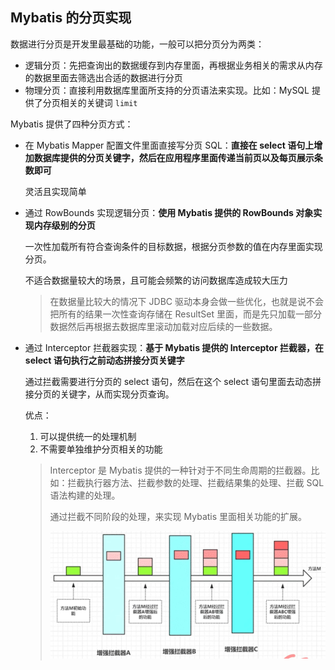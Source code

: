 ## Mybatis 的分页实现

数据进行分页是开发里最基础的功能，一般可以把分页分为两类：

- 逻辑分页：先把查询出的数据缓存到内存里面，再根据业务相关的需求从内存的数据里面去筛选出合适的数据进行分页
- 物理分页：直接利用数据库里面所支持的分页语法来实现。比如：MySQL 提供了分页相关的关键词 `limit`

Mybatis 提供了四种分页方式：

- 在 Mybatis Mapper 配置文件里面直接写分页 SQL：**直接在 select 语句上增加数据库提供的分页关键字，然后在应用程序里面传递当前页以及每页展示条数即可**

  灵活且实现简单

- 通过 RowBounds 实现逻辑分页：**使用 Mybatis 提供的 RowBounds 对象实现内存级别的分页**

  一次性加载所有符合查询条件的目标数据，根据分页参数的值在内存里面实现分页。

  不适合数据量较大的场景，且可能会频繁的访问数据库造成较大压力

  > 在数据量比较大的情况下 JDBC 驱动本身会做一些优化，也就是说不会把所有的结果一次性查询存储在 ResultSet 里面，而是先只加载一部分数据然后再根据去数据库里滚动加载对应后续的一些数据。

- 通过 Interceptor 拦截器实现：**基于 Mybatis 提供的 Interceptor 拦截器，在 select 语句执行之前动态拼接分页关键字**

  通过拦截需要进行分页的 select 语句，然后在这个 select 语句里面去动态拼接分页的关键字，从而实现分页查询。

  优点：

  1. 可以提供统一的处理机制
  2. 不需要单独维护分页相关的功能

  > Interceptor 是 Mybatis 提供的一种针对于不同生命周期的拦截器。比如：拦截执行器方法、拦截参数的处理、拦截结果集的处理、拦截 SQL 语法构建的处理。
  >
  > 通过拦截不同阶段的处理，来实现 Mybatis 里面相关功能的扩展。
  >
  > ![Interceptor 拦截器](../../../ImageRepository/%E8%AE%A1%E7%AE%97%E6%9C%BA%E4%B8%93%E4%B8%9A/Java%20%E6%8A%80%E6%9C%AF/%E9%9D%A2%E8%AF%95%E9%A2%98/Mybatis/Interceptor%20%E6%8B%A6%E6%88%AA%E5%99%A8.png)

  